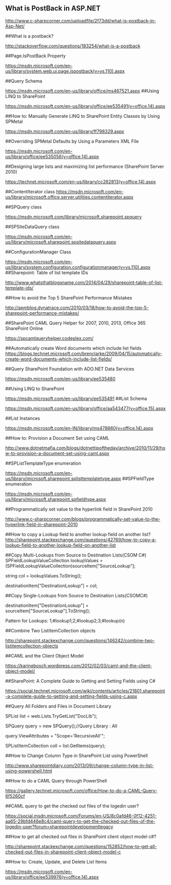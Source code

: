 ## What is PostBack in ASP.NET

http://www.c-sharpcorner.com/uploadfile/2f73dd/what-is-postback-in-Asp-Net/

##What is a postback?

http://stackoverflow.com/questions/183254/what-is-a-postback

##Page.IsPostBack Property

https://msdn.microsoft.com/en-us/library/system.web.ui.page.ispostback(v=vs.110).aspx

##Query Schema

https://msdn.microsoft.com/en-us/library/office/ms467521.aspx
##Using LINQ to SharePoint

https://msdn.microsoft.com/en-us/library/office/ee535491(v=office.14).aspx

##How to: Manually Generate LINQ to SharePoint Entity Classes by Using SPMetal

https://msdn.microsoft.com/en-us/library/ff798329.aspx

##Overriding SPMetal Defaults by Using a Parameters XML File
 
https://msdn.microsoft.com/en-us/library/office/ee535056(v=office.14).aspx

##Designing large lists and maximizing list performance (SharePoint Server 2010)

https://technet.microsoft.com/en-us/library/cc262813(v=office.14).aspx

##ContentIterator class
https://msdn.microsoft.com/en-us/library/microsoft.office.server.utilities.contentiterator.aspx
 
##SPQuery class

https://msdn.microsoft.com/library/microsoft.sharepoint.spquery

##SPSiteDataQuery class

https://msdn.microsoft.com/en-us/library/microsoft.sharepoint.spsitedataquery.aspx
 
 
##ConfigurationManager Class

https://msdn.microsoft.com/en-us/library/system.configuration.configurationmanager(v=vs.110).aspx
##Sharepoint: Table of list template IDs


http://www.whatsthatblogsname.com/2014/04/29/sharepoint-table-of-list-template-ids/
 
##How to avoid the Top 5 SharePoint Performance Mistakes
 
  http://apmblog.dynatrace.com/2010/03/18/how-to-avoid-the-top-5-sharepoint-performance-mistakes/

 ##SharePoint CAML Query Helper for 2007, 2010, 2013, Office 365 SharePoint Online

https://spcamlqueryhelper.codeplex.com/

##Automatically create Word documents which include list fields
https://blogs.technet.microsoft.com/brenclarke/2009/04/15/automatically-create-word-documents-which-include-list-fields/

##Query SharePoint Foundation with ADO.NET Data Services

https://msdn.microsoft.com/en-us/library/ee535480

##Using LINQ to SharePoint

https://msdn.microsoft.com/en-us/library/ee535491
 ##List Schema

https://msdn.microsoft.com/en-us/library/office/aa543477(v=office.15).aspx

##List Instances

https://msdn.microsoft.com/en-IN/library/ms478860(v=office.14).aspx

##How to: Provision a Document Set using CAML 
 
http://www.dotnetmafia.com/blogs/dotnettipoftheday/archive/2010/11/29/how-to-provision-a-document-set-using-caml.aspx

##SPListTemplateType enumeration

https://msdn.microsoft.com/en-us/library/microsoft.sharepoint.splisttemplatetype.aspx
 ##SPFieldType enumeration

https://msdn.microsoft.com/en-us/library/microsoft.sharepoint.spfieldtype.aspx

##Programmatically set value to the hyperlink field in SharePoint 2010

http://www.c-sharpcorner.com/blogs/programmatically-set-value-to-the-hyperlink-field-in-sharepoint-2010

##How to copy a Lookup field to another lookup field on another list?
http://sharepoint.stackexchange.com/questions/42769/how-to-copy-a-lookup-field-to-another-lookup-field-on-another-list
 
##Copy Multi-Lookups from Source to Destination Lists(CSOM C#)
  SPFieldLookupValueCollection lookupValues = (SPFieldLookupValueCollection)sourceItem["SourceLookup"];
  
  string col = lookupValues.ToString();
  
  destinationItem["DestinationLookup"] = col;
 
##Copy Single-Lookups from Source to Destination Lists(CSOMC#)
 
 destinationItem["DestinationLookup"] = sourceItem["SourceLookup"].ToString();
 
 Pattern for Lookups: 1;#lookup1;2;#lookup2;3;#lookup(n)
 
##Combine Two ListItemCollection objects

http://sharepoint.stackexchange.com/questions/146242/combine-two-listitemcollection-objects

##CAML and the Client Object Model

https://karinebosch.wordpress.com/2012/02/03/caml-and-the-client-object-model/

##SharePoint: A Complete Guide to Getting and Setting Fields using C#

https://social.technet.microsoft.com/wiki/contents/articles/21801.sharepoint-a-complete-guide-to-getting-and-setting-fields-using-c.aspx

##Query All Folders and Files in Document Library

   SPList list = web.Lists.TryGetList("DocLib");
   
   SPQuery query = new SPQuery();//Query Library : All
   
   query.ViewAttributes = "Scope='RecursiveAll'";
   
   SPListItemCollection coll = list.GetItems(query);

##How to Change Column Type in SharePoint List using PowerShell

http://www.sharepointdiary.com/2013/09/change-column-type-in-list-using-powershell.html

##How to do a CAML Query through PowerShell

https://gallery.technet.microsoft.com/office/How-to-do-a-CAML-Query-6f5260cf

##CAML query to get the checked out files of the logedin user?

https://social.msdn.microsoft.com/Forums/en-US/8c0afd46-0f12-4251-aa65-29bfd446e8c4/caml-query-to-get-the-checked-out-files-of-the-logedin-user?forum=sharepointdevelopmentlegacy

##How to get all checked out files in SharePoint client object model c#?

http://sharepoint.stackexchange.com/questions/152852/how-to-get-all-checked-out-files-in-sharepoint-client-object-model-c

##How to: Create, Update, and Delete List Items

https://msdn.microsoft.com/en-us/library/office/ee539976(v=office.14).aspx
